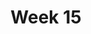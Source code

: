 ---
title: Week 15
days:
  - date: 2022-11-28
    events:
      "**Lecture 36**{: .label .label-lec} Non-parametric Testing Alternatives":
  - date: 2022-11-30
    events:
      "**Lecture 37**{: .label .label-lec} Regression Modeling with a Categorical Exposure":
      "**Lab**{: .label .label-lab} Final Exam Review":
  - date: 2022-12-02
    events:
     "**Lecture 38**{: .label .label-lec} Final Exam Review":
     "**Data Project**{: .label .label-proj} Data Skills Demonstration Part III (Due 5:00 PM PST)":
---